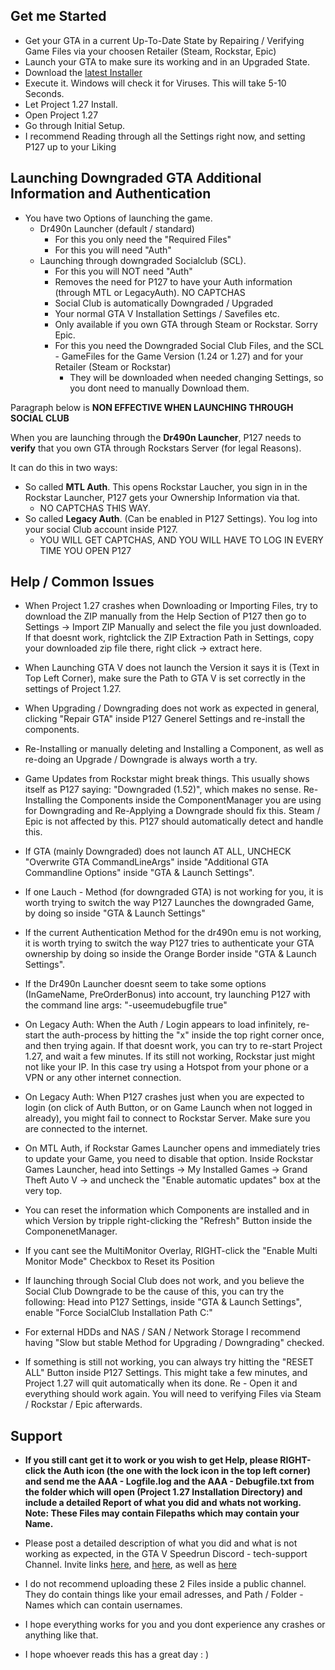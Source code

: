 ﻿
## Get me Started

* Get your GTA in a current Up-To-Date State by Repairing / Verifying Game Files via your choosen Retailer (Steam, Rockstar, Epic)
* Launch your GTA to make sure its working and in an Upgraded State.
* Download the [latest Installer](https://github.com/TwosHusbandS/Project-127/raw/master/Installer/Project_127_Installer_Latest.exe)
* Execute it. Windows will check it for Viruses. This will take 5-10 Seconds.
* Let Project 1.27 Install.
* Open Project 1.27
* Go through Initial Setup.
* I recommend Reading through all the Settings right now, and setting P127 up to your Liking


## Launching Downgraded GTA Additional Information and Authentication

* You have two Options of launching the game.
  * Dr490n Launcher (default / standard)
    * For this you only need the "Required Files"
	* For this you will need "Auth"
  * Launching through downgraded Socialclub (SCL).
    * For this you will NOT need "Auth"
	* Removes the need for P127 to have your Auth information (through MTL or LegacyAuth). NO CAPTCHAS
    * Social Club is automatically Downgraded / Upgraded
	* Your normal GTA V Installation Settings / Savefiles etc.
    * Only available if you own GTA through Steam or Rockstar. Sorry Epic.
    * For this you need the Downgraded Social Club Files, and the SCL - GameFiles for the Game Version (1.24 or 1.27) and for your Retailer (Steam or Rockstar)
	  * They will be downloaded when needed changing Settings, so you dont need to manually Download them.


Paragraph below is **NON EFFECTIVE WHEN LAUNCHING THROUGH SOCIAL CLUB**

When you are launching through the **Dr490n Launcher**, P127 needs to **verify** that you own GTA through Rockstars Server (for legal Reasons).

It can do this in two ways:
* So called **MTL Auth**. This opens Rockstar Laucher, you sign in in the Rockstar Launcher, P127 gets your Ownership Information via that.
  * NO CAPTCHAS THIS WAY.
* So called **Legacy Auth**. (Can be enabled in P127 Settings). You log into your social Club account inside P127.
  * YOU WILL GET CAPTCHAS, AND YOU WILL HAVE TO LOG IN EVERY TIME YOU OPEN P127

## Help / Common Issues

* When Project 1.27 crashes when Downloading or Importing Files, try to download the ZIP manually from the Help Section of P127 then go to Settings -> Import ZIP Manually and select the file you just downloaded. If that doesnt work, rightclick the ZIP Extraction Path in Settings, copy your downloaded zip file there, right click -> extract here.

* When Launching GTA V does not launch the Version it says it is (Text in Top Left Corner), make sure the Path to GTA V is set correctly in the settings of Project 1.27.

* When Upgrading / Downgrading does not work as expected in general, clicking \"Repair GTA\" inside P127 Generel Settings and re-install the components.

* Re-Installing or manually deleting and Installing a Component, as well as re-doing an Upgrade / Downgrade is always worth a try.

* Game Updates from Rockstar might break things. This usually shows itself as P127 saying: "Downgraded (1.52)", which makes no sense. Re-Installing the Components inside the ComponentManager you are using for Downgrading and Re-Applying a Downgrade should fix this. Steam / Epic is not affected by this. P127 should automatically detect and handle this.

* If GTA (mainly Downgraded) does not launch AT ALL, UNCHECK "Overwrite GTA CommandLineArgs" inside "Additional GTA Commandline Options" inside "GTA & Launch Settings".

* If one Lauch - Method (for downgraded GTA) is not working for you, it is worth trying to switch the way P127 Launches the downgraded Game, by doing so inside "GTA & Launch Settings"

* If the current Authentication Method for the dr490n emu is not working, it is worth trying to switch the way P127 tries to authenticate your GTA ownership by doing so inside the Orange Border inside "GTA & Launch Settings".

* If the Dr490n Launcher doesnt seem to take some options (InGameName, PreOrderBonus) into account, try launching P127 with the command line args: "-useemudebugfile true"

* On Legacy Auth: When the Auth / Login appears to load infinitely, re-start the auth-process by hitting the "x" inside the top right corner once, and then trying again. If that doesnt work, you can try to re-start Project 1.27, and wait a few  minutes. If its still not working, Rockstar just might not like your IP. In this case try using a Hotspot from your phone or a VPN or any other internet connection.

* On Legacy Auth: When P127 crashes just when you are expected to login (on click of Auth Button, or on Game Launch when not logged in already), you might fail to connect to Rockstar Server. Make sure you are connected to the internet.

* On MTL Auth, if Rockstar Games Launcher opens and immediately tries to update your Game, you need to disable that option. Inside Rockstar Games Launcher, head into Settings -> My Installed Games -> Grand Theft Auto V -> and uncheck the "Enable automatic updates" box at the very top.

* You can reset the information which Components are installed and in which Version by tripple right-clicking the "Refresh" Button inside the ComponenetManager.

* If you cant see the MultiMonitor Overlay, RIGHT-click the \"Enable Multi Monitor Mode\" Checkbox to Reset its Position
			
* If launching through Social Club does not work, and you believe the Social Club Downgrade to be the cause of this, you can try the following: Head into P127 Settings, inside "GTA & Launch Settings", enable "Force SocialClub Installation Path C:"

* For external HDDs and NAS / SAN / Network Storage I recommend having "Slow but stable Method for Upgrading / Downgrading" checked.

* If something is still not working, you can always try hitting the "RESET ALL" Button inside P127 Settings. This might take a few minutes, and Project 1.27 will quit automatically when its done. Re - Open it and everything should work again. You will need to verifying Files via Steam / Rockstar / Epic afterwards.

## Support

* **If you still cant get it to work or you wish to get Help, please RIGHT-click the Auth icon (the one with the lock icon in the top left corner) and send me the AAA - Logfile.log and the AAA - Debugfile.txt from the folder which will open (Project 1.27 Installation Directory) and include a detailed Report of what you did and whats not working. Note: These Files may contain Filepaths which may contain your Name.**

* Please post a detailed description of what you did and what is not working as expected, in the GTA V Speedrun Discord - tech-support Channel. Invite links [here](https://discord.gg/3qjGGBM), and [here](https://discord.gg/rRrTGUV), as well as [here](https://discord.com/invite/zQt8wZg)

* I do not recommend uploading these 2 Files inside a public channel. They do contain things like your email adresses, and Path / Folder - Names which can contain usernames.

* I hope everything works for you and you dont experience any crashes or anything like that.

* I hope whoever reads this has a great day : )
